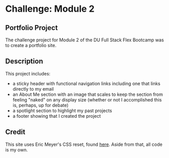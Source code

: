 # Challenge: Module 2
## Portfolio Project
The challenge project for Module 2 of the DU Full Stack Flex Bootcamp was to create a portfolio site.

## Description
This project includes:
- a sticky header with functional navigation links including one that links directly to my email
- an About Me section with an image that scales to keep the section from feeling "naked" on any display size (whether or not I accomplished this is, perhaps, up for debate)
- a spotlight section to highlight my past projects
- a footer showing that I created the project

## Credit
This site uses Eric Meyer's CSS reset, found [here](https://meyerweb.com/eric/tools/css/reset/index.html_).
Aside from that, all code is my own.
